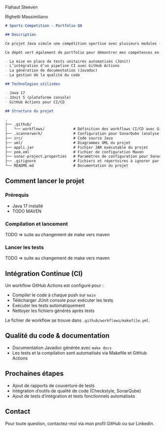 Flahaut Steeven

Righetti Massimiliano

```markdown
# Sports Competition - Portfolio QA

## Description

Ce projet Java simule une compétition sportive avec plusieurs modules (compétition, sélection des concurrents, gestion des matchs, etc.).

Ce dépôt sert également de portfolio pour démontrer mes compétences en assurance qualité (QA) à travers :

- La mise en place de tests unitaires automatisés (JUnit)  
- L’intégration d’un pipeline CI avec GitHub Actions  
- La génération de documentation (Javadoc)  
- La gestion de la qualité du code  

## Technologies utilisées

- Java 17  
- JUnit 5 (plateforme console)  
- GitHub Actions pour CI/CD  

## Structure du projet

.
├── .github/
│   └── workflows/             # Définition des workflows CI/CD avec GitHub Actions
├── .scannerwork/              # Configuration pour SonarQube (analyse de la qualité du code)
├── src/                       # Code source Java
├── uml/                       # Diagrammes UML du projet
├── appli.jar                  # Fichier JAR exécutable du projet
├── pom.xml                    # Fichier de configuration Maven
├── sonar-project.properties   # Paramètres de configuration pour SonarQube
├── .gitignore                 # Fichiers et répertoires à ignorer par Git
└── README.md                  # Documentation du projet


````

## Comment lancer le projet

### Prérequis

- Java 17 installé  
- TODO MAVEN  

### Compilation et lancement

TODO => suite au changement de make vers maven

### Lancer les tests

TODO => suite au changement de make vers maven

## Intégration Continue (CI)

Un workflow GitHub Actions est configuré pour :

* Compiler le code à chaque push sur `main`
* Télécharger JUnit console pour exécuter les tests
* Exécuter les tests automatiquement
* Nettoyer les fichiers générés après tests

Le fichier de workflow se trouve dans `.github/workflows/makefile.yml`.

## Qualité du code & documentation

* Documentation Javadoc générée avec `make docs`
* Les tests et la compilation sont automatisés via Makefile et GitHub Actions

## Prochaines étapes

* Ajout de rapports de couverture de tests
* Intégration d’outils de qualité de code (Checkstyle, SonarQube)
* Ajout de tests d’intégration et tests fonctionnels automatisés

## Contact

Pour toute question, contactez-moi via mon profil GitHub ou sur Linkedin.
